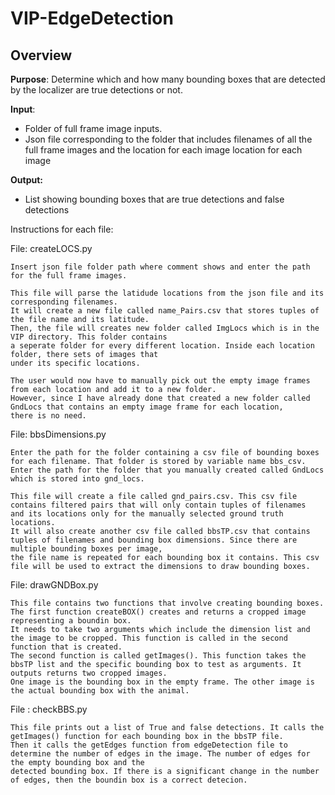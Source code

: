 # VIP-EdgeDetection
## Overview
**Purpose**: Determine which and how many bounding boxes that are detected by the localizer are true detections or not.

**Input**:

* Folder of full frame image inputs.
* Json file corresponding to the folder that includes filenames of all the full frame images and the location for each image location for each image

**Output:**
* List showing bounding boxes that are true detections and false detections

Instructions for each file:

File: createLOCS.py
	
	Insert json file folder path where comment shows and enter the path for the full frame images.
	
	This file will parse the latidude locations from the json file and its corresponding filenames.
	It will create a new file called name_Pairs.csv that stores tuples of the file name and its latitude.
	Then, the file will creates new folder called ImgLocs which is in the VIP directory. This folder contains
	a seperate folder for every different location. Inside each location folder, there sets of images that
	under its specific locations.

	The user would now have to manually pick out the empty image frames from each location and add it to a new folder.
	However, since I have already done that created a new folder called GndLocs that contains an empty image frame for each location,
	there is no need.
	
File: bbsDimensions.py

	Enter the path for the folder containing a csv file of bounding boxes for each filename. That folder is stored by variable name bbs_csv.
	Enter the path for the folder that you manually created called GndLocs which is stored into gnd_locs.
	
	This file will create a file called gnd_pairs.csv. This csv file contains filtered pairs that will only contain tuples of filenames
	and its locations only for the manually selected ground truth locations.
	It will also create another csv file called bbsTP.csv that contains tuples of filenames and bounding box dimensions. Since there are multiple bounding boxes per image,
	the file name is repeated for each bounding box it contains. This csv file will be used to extract the dimensions to draw bounding boxes.
	
File: drawGNDBox.py
	
	This file contains two functions that involve creating bounding boxes. The first function createBOX() creates and returns a cropped image representing a boundin box.
	It needs to take two arguments which include the dimension list and the image to be cropped. This function is called in the second function that is created.
	The second function is called getImages(). This function takes the bbsTP list and the specific bounding box to test as arguments. It outputs returns two cropped images.
	One image is the bounding box in the empty frame. The other image is the actual bounding box with the animal.
	
File : checkBBS.py
	
	This file prints out a list of True and false detections. It calls the getImages() function for each bounding box in the bbsTP file.
	Then it calls the getEdges function from edgeDetection file to determine the number of edges in the image. The number of edges for the empty bounding box and the
	detected bounding box. If there is a significant change in the number of edges, then the boundin box is a correct detecion.
	
